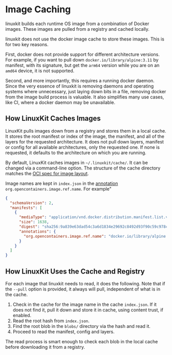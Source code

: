 # Image Caching

linuxkit builds each runtime OS image from a combination of Docker images.
These images are pulled from a registry and cached locally.

linuxkit does not use the docker image cache to store these images. This is
for two key reasons.

First, docker does not provide support for different architecture versions. For
example, if you want to pull down `docker.io/library/alpine:3.11` by manifest,
with its signature, but get the `arm64` version while you are on an `amd64` device,
it is not supported.

Second, and more importantly, this requires a running docker daemon. Since the
very essence of linuxkit is removing daemons and operating systems where unnecessary,
just laying down bits in a file, removing docker from the image build process
is valuable. It also simplifies many use cases, like CI, where a docker daemon
may be unavailable.

## How LinuxKit Caches Images

LinuxKit pulls images down from a registry and stores them in a local cache.
It stores the root manifest or index of the image, the manifest, and all of the layers
for the requested architecture. It does not pull down layers, manifest or config
for all available architectures, only the requested one. If none is requested, it
defaults to the architecture on which you are running.

By default, LinuxKit caches images in `~/.linuxkit/cache/`. It can be changed
via a command-line option. The structure of the cache directory matches the
[OCI spec for image layout](http://github.com/opencontainers/image-spec/blob/master/image-layout.md).

Image names are kept in `index.json` in the [annotation](https://github.com/opencontainers/image-spec/blob/master/annotations.md) `org.opencontainers.image.ref.name`. For example"

```json
{
  "schemaVersion": 2,
  "manifests": [
    {
      "mediaType": "application/vnd.docker.distribution.manifest.list.v2+json",
      "size": 1638,
      "digest": "sha256:9a839e63dad54c3a6d1834e29692c8492d93f90c59c978c1ed79109ea4fb9a54",
      "annotations": {
        "org.opencontainers.image.ref.name": "docker.io/library/alpine:3.11"
      }
    }
  ]
}
```

## How LinuxKit Uses the Cache and Registry

For each image that linuxkit needs to read, it does the following. Note that if the `--pull` option
is provided, it always will pull, independent of what is in the cache.

1. Check in the cache for the image name in the cache `index.json`. If it does not find it, pull it down and store it in cache, using content trust, if enabled.
1. Read the root hash from `index.json`.
1. Find the root blob in the `blobs/` directory via the hash and read it.
1. Proceed to read the manifest, config and layers.

The read process is smart enough to check each blob in the local cache before downloading
it from a registry.
